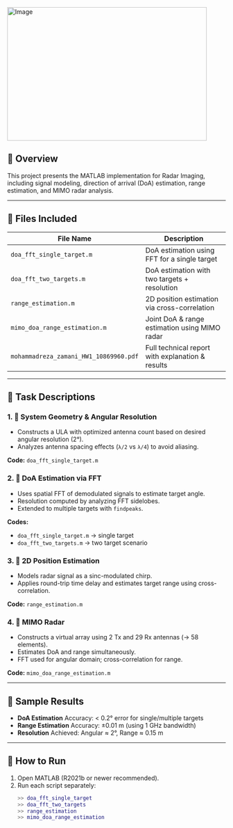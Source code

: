 <img width="460" height="307" alt="Image" src="https://github.com/user-attachments/assets/3ace32eb-d17f-4460-a97f-8b2155f88ff1" />

## 🧠 Overview

This project presents the MATLAB implementation for Radar Imaging, including signal modeling, direction of arrival (DoA) estimation, range estimation, and MIMO radar analysis.

---

## 📁 Files Included

| File Name                            | Description                                      |
|-------------------------------------|--------------------------------------------------|
| `doa_fft_single_target.m`           | DoA estimation using FFT for a single target     |
| `doa_fft_two_targets.m`             | DoA estimation with two targets + resolution     |
| `range_estimation.m`                | 2D position estimation via cross-correlation     |
| `mimo_doa_range_estimation.m`       | Joint DoA & range estimation using MIMO radar    |
| `mohammadreza_zamani_HW1_10869960.pdf` | Full technical report with explanation & results |

---

## 📌 Task Descriptions

### 1. 📐 System Geometry & Angular Resolution

- Constructs a ULA with optimized antenna count based on desired angular resolution (2°).
- Analyzes antenna spacing effects (`λ/2` vs `λ/4`) to avoid aliasing.

**Code:** `doa_fft_single_target.m`

### 2. 🎯 DoA Estimation via FFT

- Uses spatial FFT of demodulated signals to estimate target angle.
- Resolution computed by analyzing FFT sidelobes.
- Extended to multiple targets with `findpeaks`.

**Codes:**  
- `doa_fft_single_target.m` → single target  
- `doa_fft_two_targets.m` → two target scenario

### 3. 📏 2D Position Estimation

- Models radar signal as a sinc-modulated chirp.
- Applies round-trip time delay and estimates target range using cross-correlation.

**Code:** `range_estimation.m`

### 4. 🧠 MIMO Radar

- Constructs a virtual array using 2 Tx and 29 Rx antennas (→ 58 elements).
- Estimates DoA and range simultaneously.
- FFT used for angular domain; cross-correlation for range.

**Code:** `mimo_doa_range_estimation.m`

---

## 🧪 Sample Results

- **DoA Estimation** Accuracy: < 0.2° error for single/multiple targets
- **Range Estimation** Accuracy: ±0.01 m (using 1 GHz bandwidth)
- **Resolution** Achieved: Angular ≈ 2°, Range ≈ 0.15 m

---

## 🚀 How to Run

1. Open MATLAB (R2021b or newer recommended).
2. Run each script separately:
   ```matlab
   >> doa_fft_single_target
   >> doa_fft_two_targets
   >> range_estimation
   >> mimo_doa_range_estimation
